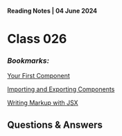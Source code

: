 **Reading Notes | 04 June 2024**

# Class 026

### *Bookmarks:*
[Your First Component](https://react.dev/learn/your-first-component)  

[Importing and Exporting Components](https://react.dev/learn/importing-and-exporting-components)  

[Writing Markup with JSX](https://react.dev/learn/writing-markup-with-jsx)

## **Questions & Answers**  